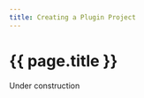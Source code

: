 ```yaml
---
title: Creating a Plugin Project
---
```


# {{ page.title }}

<!--TODO Add process description with pics and links to code sample-->
Under construction